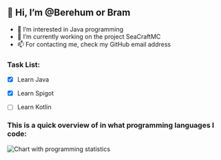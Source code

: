 ## 👋 Hi, I’m @Berehum or Bram
- 👀 I’m interested in Java programming
- 💼 I’m currently working on the project SeaCraftMC
- 📫 For contacting me, check my GitHub email address

### Task List:
- [x] Learn Java
- [x] Learn Spigot
- [ ] Learn Kotlin 



### This is a quick overview of in what programming languages I code:
![Chart with programming statistics](https://wakatime.com/share/@6273f867-e0cd-40fd-bf5e-7f300ab51ccc/3e3a1af8-752d-412b-9dd9-003485978c2a.svg)

<!---
Berehum/Berehum is a ✨ special ✨ repository because its `README.md` (this file) appears on your GitHub profile.
You can click the Preview link to take a look at your changes.
--->
